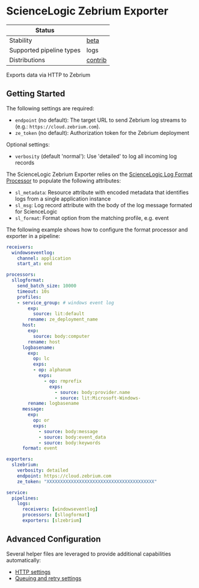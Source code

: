 # ScienceLogic Zebrium Exporter

| Status                   |           |
| ------------------------ |-----------|
| Stability                | [beta]    |
| Supported pipeline types | logs      |
| Distributions            | [contrib] |

Exports data via HTTP to Zebrium

## Getting Started

The following settings are required:

- `endpoint` (no default): The target URL to send Zebrium log streams to (e.g.: `https://cloud.zebrium.com`).
- `ze_token` (no default): Authorization token for the Zebrium deployment

Optional settings:

- `verbosity` (default 'normal'): Use 'detailed' to log all incoming log records

The ScienceLogic Zebrium Exporter relies on the [ScienceLogic Log Format Processor](https://github.com/open-telemetry/opentelemetry-collector-contrib/processor/sllogformatprocessor/README.md)
to populate the following attributes:

- `sl_metadata`: Resource attribute with encoded metadata that identifies logs from a single application instance
- `sl_msg`: Log record attribute with the body of the log message formated for ScienceLogic
- `sl_format`: Format option from the matching profile, e.g. event

The following example shows how to configure the format processor and exporter in a pipeline:

```yaml
receivers:
  windowseventlog:
    channel: application
    start_at: end

processors:
  sllogformat:
    send_batch_size: 10000
    timeout: 10s
    profiles:
    - service_group: # windows event log
        exp:
          source: lit:default
        rename: ze_deployment_name
      host:
        exp:
          source: body:computer
        rename: host
      logbasename:
        exp:
          op: lc
          exps:
          - op: alphanum
            exps:
              - op: rmprefix
                exps:
                  - source: body:provider.name
                  - source: lit:Microsoft-Windows-
        rename: logbasename
      message:
        exp:
          op: or
          exps:
            - source: body:message
            - source: body:event_data
            - source: body:keywords
      format: event

exporters:
  slzebrium:
    verbosity: detailed
    endpoint: https://cloud.zebrium.com
    ze_token: "XXXXXXXXXXXXXXXXXXXXXXXXXXXXXXXXXXXXXXXX"

service:
  pipelines:
    logs:
      receivers: [windowseventlog]
      processors: [sllogformat]
      exporters: [slzebrium]
```

## Advanced Configuration

Several helper files are leveraged to provide additional capabilities automatically:

- [HTTP settings](https://github.com/open-telemetry/opentelemetry-collector/blob/main/config/confighttp/README.md)
- [Queuing and retry settings](https://github.com/open-telemetry/opentelemetry-collector/blob/main/exporter/exporterhelper/README.md)

[beta]:https://github.com/open-telemetry/opentelemetry-collector#beta
[contrib]:https://github.com/open-telemetry/opentelemetry-collector-releases/tree/main/distributions/otelcol-contrib
